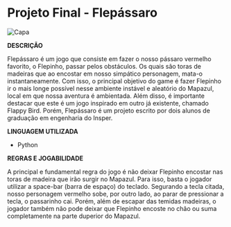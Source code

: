 # Projeto Final - Flepássaro

![Capa](Capa_flepassaro.jpg)

**DESCRIÇÃO**

  Flepássaro é um jogo que consiste em fazer o nosso pássaro vermelho favorito, o Flepinho, passar pelos obstáculos. Os quais são toras de madeiras que ao encostar em nosso simpático personagem, mata-o instantaneamente. Com isso, o principal objetivo do game é fazer Flepinho ir o mais longe possível nesse ambiente instável e aleatório do Mapazul, local em que nossa aventura é ambientada.
  Além disso, é importante destacar que este é um jogo inspirado em outro já existente, chamado Flappy Bird. Porém, Flepássaro é um projeto escrito por dois alunos de graduação em engenharia do Insper.
  
**LINGUAGEM UTILIZADA**
- Python

**REGRAS E JOGABILIDADE**

  A principal e fundamental regra do jogo é não deixar Flepinho encostar nas toras de madeira que irão surgir no Mapazul. Para isso, basta o jogador utilizar a space-bar (barra de espaço) do teclado. Segurando a tecla citada, nosso personagem vermelho sobe, por outro lado, ao parar de pressionar a tecla, o passarinho cai. Porém, além de escapar das temidas madeiras, o jogador também não pode deixar que Flepinho encoste no chão ou suma completamente na parte duperior do Mapazul.
